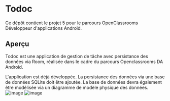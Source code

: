 # Todoc

Ce dépôt contient le projet 5 pour le parcours OpenClassrooms Développeur d'applications Android.

## Aperçu

Todoc est une application de gestion de tâche avec persistance des données via Room, réalisée dans le cadre du parcours Openclassrooms DA Android.

L'application est déjà développée. La persistance des données via une base de données SQLite doit être ajoutée.
La base de données devra également être modélisée via un diagramme de modèle physique des données.
![image](https://user-images.githubusercontent.com/85124040/133482487-44c7ac86-138b-4981-ab0e-e7c75d459519.png)
![image](https://user-images.githubusercontent.com/85124040/133968206-41ce75ed-fb80-46ae-936e-37a21813bb24.png)
